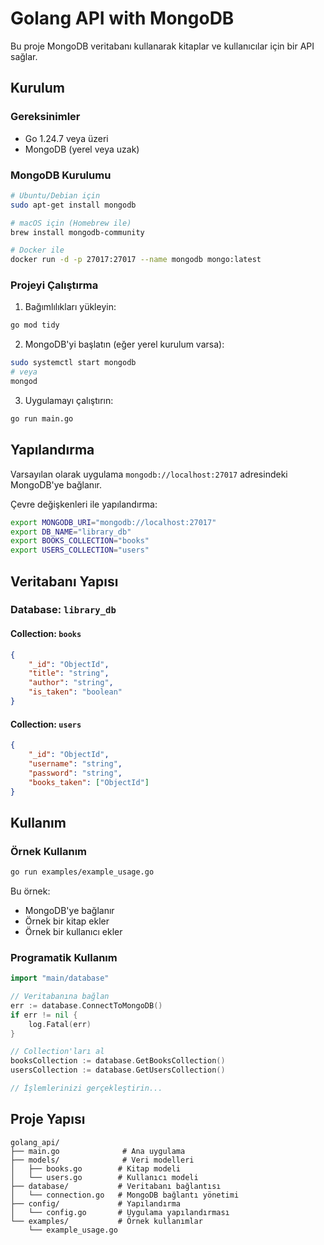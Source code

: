 # Golang API with MongoDB

Bu proje MongoDB veritabanı kullanarak kitaplar ve kullanıcılar için bir API sağlar.

## Kurulum

### Gereksinimler

- Go 1.24.7 veya üzeri
- MongoDB (yerel veya uzak)

### MongoDB Kurulumu

```bash
# Ubuntu/Debian için
sudo apt-get install mongodb

# macOS için (Homebrew ile)
brew install mongodb-community

# Docker ile
docker run -d -p 27017:27017 --name mongodb mongo:latest
```

### Projeyi Çalıştırma

1. Bağımlılıkları yükleyin:

```bash
go mod tidy
```

2. MongoDB'yi başlatın (eğer yerel kurulum varsa):

```bash
sudo systemctl start mongodb
# veya
mongod
```

3. Uygulamayı çalıştırın:

```bash
go run main.go
```

## Yapılandırma

Varsayılan olarak uygulama `mongodb://localhost:27017` adresindeki MongoDB'ye bağlanır.

Çevre değişkenleri ile yapılandırma:

```bash
export MONGODB_URI="mongodb://localhost:27017"
export DB_NAME="library_db"
export BOOKS_COLLECTION="books"
export USERS_COLLECTION="users"
```

## Veritabanı Yapısı

### Database: `library_db`

#### Collection: `books`

```json
{
	"_id": "ObjectId",
	"title": "string",
	"author": "string",
	"is_taken": "boolean"
}
```

#### Collection: `users`

```json
{
	"_id": "ObjectId",
	"username": "string",
	"password": "string",
	"books_taken": ["ObjectId"]
}
```

## Kullanım

### Örnek Kullanım

```bash
go run examples/example_usage.go
```

Bu örnek:

- MongoDB'ye bağlanır
- Örnek bir kitap ekler
- Örnek bir kullanıcı ekler

### Programatik Kullanım

```go
import "main/database"

// Veritabanına bağlan
err := database.ConnectToMongoDB()
if err != nil {
    log.Fatal(err)
}

// Collection'ları al
booksCollection := database.GetBooksCollection()
usersCollection := database.GetUsersCollection()

// İşlemlerinizi gerçekleştirin...
```

## Proje Yapısı

```
golang_api/
├── main.go              # Ana uygulama
├── models/              # Veri modelleri
│   ├── books.go        # Kitap modeli
│   └── users.go        # Kullanıcı modeli
├── database/           # Veritabanı bağlantısı
│   └── connection.go   # MongoDB bağlantı yönetimi
├── config/             # Yapılandırma
│   └── config.go       # Uygulama yapılandırması
└── examples/           # Örnek kullanımlar
    └── example_usage.go
```
